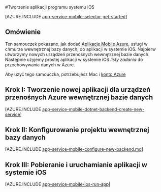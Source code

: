 <properties
    pageTitle="Tworzenie aplikacji programu iOS na telefon komórkowy Azure aplikacji usługi | Microsoft Azure"
    description="Skorzystać z tego samouczka, aby rozpocząć pracę z przy użyciu pomocą Azure aplikacji dla urządzeń przenośnych dla systemu iOS rozwoju w celu C lub Swift"
    services="app-service\mobile"
    documentationCenter="ios"
    authors="ysxu"
    manager="yochayk"
    editor=""/>

<tags
    ms.service="app-service-mobile"
    ms.workload="na"
    ms.tgt_pltfrm="mobile-ios"
    ms.devlang="objective-c"
    ms.topic="hero-article"
    ms.date="10/01/2016"
    ms.author="yuaxu"/>

#<a name="create-an-ios-app"></a>Tworzenie aplikacji programu systemu iOS

[AZURE.INCLUDE [app-service-mobile-selector-get-started](../../includes/app-service-mobile-selector-get-started.md)]

## <a name="overview"></a>Omówienie

Ten samouczek pokazano, jak dodać [Aplikacje Mobile Azure](app-service-mobile-value-prop.md), usługi w chmurze wewnętrznej bazy danych, do aplikacji w systemie iOS. Najpierw utworzymy nowych urządzeń przenośnych wewnętrznej bazie danych. Następnie użyjemy prostej aplikacji w systemie iOS _listy zadania_ do przechowywania danych w Azure.

Aby użyć tego samouczka, potrzebujesz Mac i [konto Azure](https://azure.microsoft.com/pricing/free-trial/)


## <a name="step-i-create-a-new-azure-mobile-app-backend"></a>Krok I: Tworzenie nowej aplikacji dla urządzeń przenośnych Azure wewnętrznej bazie danych

[AZURE.INCLUDE [app-service-mobile-dotnet-backend-create-new-service](../../includes/app-service-mobile-dotnet-backend-create-new-service.md)]

## <a name="step-ii-configure-the-backend-project"></a>Krok II: Konfigurowanie projektu wewnętrznej bazy danych

[AZURE.INCLUDE [app-service-mobile-configure-new-backend.md](../../includes/app-service-mobile-configure-new-backend.md)]

## <a name="step-iii-download-and-run-the-ios-app"></a>Krok III: Pobieranie i uruchamianie aplikacji w systemie iOS

[AZURE.INCLUDE [app-service-mobile-ios-run-app](../../includes/app-service-mobile-ios-run-app.md)]

<!-- URLs -->
[Azure portal]: https://portal.azure.com/
[Xcode]: https://go.microsoft.com/fwLink/p/?LinkID=266532
[Visual Studio Community 2013]: https://go.microsoft.com/fwLink/p/?LinkID=534203
